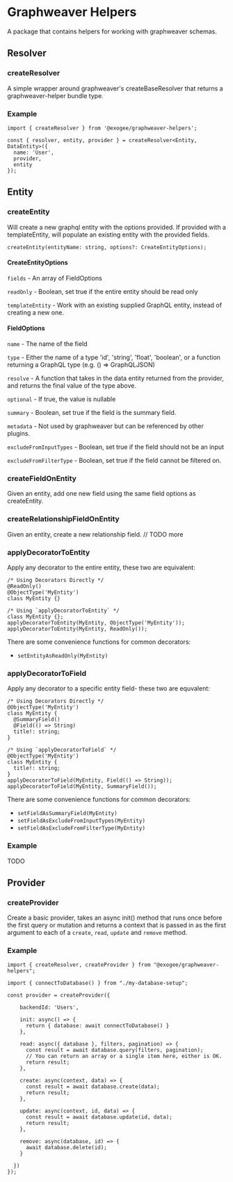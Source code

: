 # Graphweaver Helpers

A package that contains helpers for working with graphweaver schemas.

## Resolver

### createResolver

A simple wrapper around graphweaver's createBaseResolver that returns a
graphweaver-helper bundle type.

### Example

```
import { createResolver } from '@exogee/graphweaver-helpers';

const { resolver, entity, provider } = createResolver<Entity, DataEntity>({
  name: 'User',
  provider,
  entity
});

```

## Entity

### createEntity

Will create a new graphql entity with the options provided.
If provided with a templateEntity, will populate an existing entity with the provided fields.

`createEntity(entityName: string, options?: CreateEntityOptions);`

#### CreateEntityOptions

`fields` - An array of FieldOptions

`readOnly` - Boolean, set true if the entire entity should be read only

`templateEntity` - Work with an existing supplied GraphQL entity, instead of creating a new one.

#### FieldOptions

`name` - The name of the field

`type` - Either the name of a type 'id', 'string', 'float', 'boolean', or a function returning a GraphQL type (e.g. () => GraphQLJSON)

`resolve` - A function that takes in the data entity returned from the provider, and returns the final value of the type above.

`optional` - If true, the value is nullable

`summary` - Boolean, set true if the field is the summary field.

`metadata` - Not used by graphweaver but can be referenced by other plugins.

`excludeFromInputTypes` - Boolean, set true if the field should not be an input

`excludeFromFilterType` - Boolean, set true if the field cannot be filtered on.

### createFieldOnEntity

Given an entity, add one new field using the same field options as createEntity.

### createRelationshipFieldOnEntity

Given an entity, create a new relationship field. // TODO more

### applyDecoratorToEntity

Apply any decorator to the entire entity, these two are equivalent:

```
/* Using Decorators Directly */
@ReadOnly()
@ObjectType('MyEntity')
class MyEntity {}

/* Using `applyDecoratorToEntity` */
class MyEntity {};
applyDecoratorToEntity(MyEntity, ObjectType('MyEntity'));
applyDecoratorToEntity(MyEntity, ReadOnly());
```

There are some convenience functions for common decorators:

- `setEntityAsReadOnly(MyEntity)`

### applyDecoratorToField

Apply any decorator to a specific entity field- these two are equvalent:

```
/* Using Decorators Directly */
@ObjectType('MyEntity')
class MyEntity {
  @SummaryField()
  @Field(() => String)
  title!: string;
}

/* Using `applyDecoratorToField` */
@ObjectType('MyEntity')
class MyEntity {
  title!: string;
}
applyDecoratorToField(MyEntity, Field(() => String));
applyDecoratorToField(MyEntity, SummaryField());
```

There are some convenience functions for common decorators:

- `setFieldAsSummaryField(MyEntity)`
- `setFieldAsExcludeFromInputTypes(MyEntity)`
- `setFieldAsExcludeFromFilterType(MyEntity)`

### Example

TODO

## Provider

### createProvider

Create a basic provider, takes an async init() method that runs once before the first query or mutation and returns a context that is passed in as the first argument to each of a `create`, `read`, `update` and `remove` method.

### Example

```
import { createResolver, createProvider } from "@exogee/graphweaver-helpers";

import { connectToDatabase() } from "./my-database-setup";

const provider = createProvider({

    backendId: 'Users',

    init: async() => {
      return { database: await connectToDatabase() }
    },

    read: async({ database }, filters, pagination) => {
      const result = await database.query(filters, pagination);
      // You can return an array or a single item here, either is OK.
      return result;
    },

    create: async(context, data) => {
      const result = await database.create(data);
      return result;
    },

    update: async(context, id, data) => {
      const result = await database.update(id, data);
      return result;
    },

    remove: async(database, id) => {
      await database.delete(id);
    }

  })
});
```

